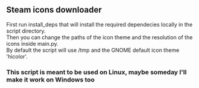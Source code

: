 ## Steam icons downloader

First run install_deps that will install the required dependecies locally in the script directory. <br>
Then you can change the paths of the icon theme and the resolution of the icons inside main.py. <br>
By default the script will use /tmp and the GNOME default icon theme 'hicolor'. <br>

### This script is meant to be used on Linux, maybe someday I'll make it work on Windows too
